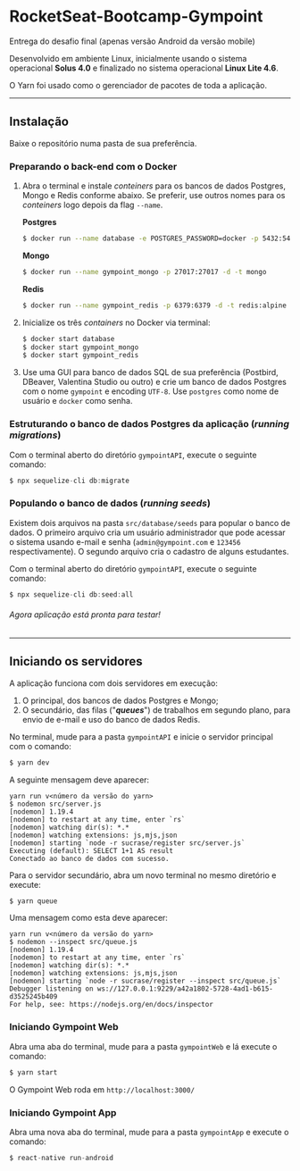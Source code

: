 # RocketSeat-Bootcamp-Gympoint
Entrega do desafio final (apenas versão Android da versão mobile)

Desenvolvido em ambiente Linux, inicialmente usando o sistema operacional <b>Solus 4.0</b> e finalizado no sistema operacional <b>Linux Lite 4.6</b>.

O Yarn foi usado como o gerenciador de pacotes de toda a aplicação.

------------

## Instalação
Baixe o repositório numa pasta de sua preferência.

### Preparando o back-end com o Docker
1. Abra o terminal e instale *conteiners* para os bancos de dados Postgres, Mongo e Redis conforme abaixo. Se preferir, use outros nomes para os *conteiners* logo depois da flag  `--name`.

	**Postgres**
	```bash
	$ docker run --name database -e POSTGRES_PASSWORD=docker -p 5432:5432 -d postgres:11
	```
	**Mongo**
	```bash
	$ docker run --name gympoint_mongo -p 27017:27017 -d -t mongo
	```
	**Redis**
	```bash
	$ docker run --name gympoint_redis -p 6379:6379 -d -t redis:alpine
	```

1. Inicialize os três *containers* no Docker via terminal:
	```bash
	$ docker start database
	$ docker start gympoint_mongo 
	$ docker start gympoint_redis
	```

1. Use uma GUI para banco de dados SQL de sua preferência (Postbird, DBeaver, Valentina Studio ou outro) e crie um banco de dados Postgres com o nome `gympoint` e encoding `UTF-8`. Use `postgres` como nome de usuário e `docker` como senha.

### Estruturando o banco de dados Postgres da aplicação (*running migrations*)
Com o terminal aberto do diretório `gympointAPI`, execute o seguinte comando:
```javascript
$ npx sequelize-cli db:migrate 
```

### Populando o banco de dados (*running seeds*)
Existem dois arquivos na pasta `src/database/seeds` para popular o banco de dados. O primeiro arquivo cria um usuário administrador que pode acessar o sistema usando e-mail e senha (`admin@gympoint.com` e `123456` respectivamente). O segundo arquivo cria o cadastro de alguns estudantes.

Com o terminal aberto do diretório `gympointAPI`, execute o seguinte comando:
```javascript
$ npx sequelize-cli db:seed:all
```

###### Agora aplicação está pronta para testar! 

------------


## Iniciando os servidores
A aplicação funciona com dois servidores em execução:
1. O principal, dos bancos de dados Postgres e Mongo;
1. O secundário, das filas ("***queues***") de trabalhos em segundo plano, para envio de e-mail e uso do banco de dados Redis.

No terminal, mude para a pasta `gympointAPI` e inicie o servidor principal com o comando:
```bash
$ yarn dev
```
A seguinte mensagem deve aparecer:
```
yarn run v<número da versão do yarn>
$ nodemon src/server.js
[nodemon] 1.19.4
[nodemon] to restart at any time, enter `rs`
[nodemon] watching dir(s): *.*
[nodemon] watching extensions: js,mjs,json
[nodemon] starting `node -r sucrase/register src/server.js`
Executing (default): SELECT 1+1 AS result
Conectado ao banco de dados com sucesso.
```
Para o servidor secundário, abra um novo terminal no mesmo diretório e execute:
```bash
$ yarn queue
```
Uma mensagem como esta deve aparecer:
```
yarn run v<número da versão do yarn>
$ nodemon --inspect src/queue.js
[nodemon] 1.19.4
[nodemon] to restart at any time, enter `rs`
[nodemon] watching dir(s): *.*
[nodemon] watching extensions: js,mjs,json
[nodemon] starting `node -r sucrase/register --inspect src/queue.js`
Debugger listening on ws://127.0.0.1:9229/a42a1802-5728-4ad1-b615-d3525245b409
For help, see: https://nodejs.org/en/docs/inspector
```

### Iniciando Gympoint Web
Abra uma aba do terminal, mude para a pasta `gympointWeb` e lá execute o comando:
```javascript
$ yarn start
```
O Gympoint Web roda em `http://localhost:3000/`

### Iniciando Gympoint App
Abra uma nova aba do terminal, mude para a pasta `gympointApp` e execute o comando:
```javascript
$ react-native run-android
```

